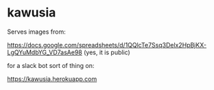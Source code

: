 # kawusia

Serves images from:

https://docs.google.com/spreadsheets/d/1QQlcTe7Ssq3Delx2HpBjKX-LgQYuMdbYG_VD7asAe98 (yes, it is public)

for a slack bot sort of thing on:

https://kawusia.herokuapp.com
